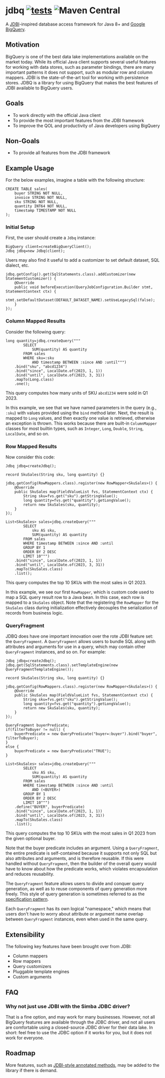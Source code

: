 # jdbq [![tests](https://github.com/sigpwned/jdbq/actions/workflows/tests.yml/badge.svg)](https://github.com/sigpwned/jdbq/actions/workflows/tests.yml)  ![Maven Central](https://img.shields.io/maven-central/v/com.sigpwned/jdbq)

A [JDBI](https://jdbi.org/)-inspired database access framework for Java 8+ and [Google BigQuery](https://cloud.google.com/bigquery).

## Motivation

BigQuery is one of the best data lake implementations available on the market today. While its official Java client supports several useful features for working with data stores, such as parameter bindings, there are many important patterns it does not support, such as modular row and column mappers. JDBI is the state-of-the-art tool for working with persistence stores. JDBQ is a library for using BigQuery that makes the best features of JDBI available to BigQuery users.

## Goals

* To work directly with the official Java client
* To provide the most important features from the JDBI framework
* To improve the QOL and productivity of Java developers using BigQuery

## Non-Goals

* To provide all features from the JDBI framework

## Example Usage

For the below examples, imagine a table with the following structure:

    CREATE TABLE sales(
        buyer STRING NOT NULL,
        invoice STRING NOT NULL,
        sku STRING NOT NULL,
        quantity INT64 NOT NULL,
        timestamp TIMESTAMP NOT NULL
    );
    
### Initial Setup

First, the user should create a `Jdbq` instance:

    BigQuery client=createBigQueryClient();
    Jdbq jdbq=new Jdbq(client);
    
Users may also find it useful to add a customizer to set default dataset, SQL dialect, etc.

    jdbq.getConfig().get(SqlStatements.class).addCustomizer(new StatementCustomizer() {
        @Override
        public void beforeExecution(QueryJobConfiguration.Builder stmt, StatementContext ctx) {
            stmt.setDefaultDataset(DEFAULT_DATASET_NAME).setUseLegacySql(false);
        }
    });
    
### Column Mapped Results

Consider the following query:

    long quantity=jdbq.createQuery("""
            SELECT
                SUM(quantity) AS quantity
            FROM sales
            WHERE sku=:sku
                AND timestamp BETWEEN :since AND :until""")
        .bind("sku", "abcd1234")
        .bind("since", LocalDate.of(2023, 1, 1))
        .bind("until", LocalDate.of(2023, 3, 31))
        .mapTo(Long.class)
        .one();
        
This query computes how many units of SKU `abcd1234` were sold in Q1 2023.

In this example, we see that we have named parameters in the query (e.g., `:sku`) with values provided using the `bind` method later. Next, the result is mapped to `Long` values, and then exactly one value is retrieved, otherwise an exception is thrown. This works because there are built-in `ColumnMapper` classes for most builtin types, such as `Integer`, `Long`, `Double`, `String`, `LocalDate`, and so on.

### Row Mapped Results

Now consider this code:

    Jdbq jdbq=createJdbq();
    
    record SkuSales(String sku, long quantity) {}
    
    jdbq.getConfig(RowMappers.class).register(new RowMapper<SkuSales>() {
        @Override
        public SkuSales map(FieldValueList fvs, StatementContext ctx) {
            String sku=fvs.get("sku").getStringValue();
            long quantity=fvs.get("quantity").getLongValue();
            return new SkuSales(sku, quantity);
        }
    });

    List<SkuSales> sales=jdbq.createQuery("""
            SELECT
                sku AS sku,
                SUM(quantity) AS quantity
            FROM sales
            WHERE timestamp BETWEEN :since AND :until
            GROUP BY 1
            ORDER BY 2 DESC
            LIMIT 10""")
        .bind("since", LocalDate.of(2023, 1, 1))
        .bind("until", LocalDate.of(2023, 3, 31))
        .mapTo(SkuSales.class)
        .list();

This query computes the top 10 SKUs with the most sales in Q1 2023.

In this example, we see our first `RowMapper`, which is custom code used to map a SQL query result row to a Java bean. In this case, each row is mapped to a `SkuSales` object. Note that the registering the `RowMapper` for the `SkuSales` class during initialization effectively decouples the serialization of records from business logic.

### QueryFragment

JDBQ does have one important innovation over the rote JDBI feature set: the `QueryFragment`. A `QueryFragment` allows users to bundle SQL along with attributes and arguments for use in a query, which may contain other `QueryFragment` instances, and so on. For example:

    Jdbq jdbq=createJdbq();
    jdbq.get(SqlStatements.class).setTemplateEngine(new QueryFragmentTemplateEngine());
    
    record SkuSales(String sku, long quantity) {}
    
    jdbq.getConfig(RowMappers.class).register(new RowMapper<SkuSales>() {
        @Override
        public SkuSales map(FieldValueList fvs, StatementContext ctx) {
            String sku=fvs.get("sku").getStringValue();
            long quantity=fvs.get("quantity").getLongValue();
            return new SkuSales(sku, quantity);
        }
    });
    
    QueryFragment buyerPredicate;
    if(filterToBuyer != null) {
        buyerPredicate = new QueryPredicate("buyer=:buyer").bind("buyer", filterToBuyer);
    }
    else {
        buyerPredicate = new QueryPredicate("TRUE");
    }

    List<SkuSales> sales=jdbq.createQuery("""
            SELECT
                sku AS sku,
                SUM(quantity) AS quantity
            FROM sales
            WHERE timestamp BETWEEN :since AND :until
                AND (<BUYER>)
            GROUP BY 1
            ORDER BY 2 DESC
            LIMIT 10""")
        .define("BUYER", buyerPredicate)
        .bind("since", LocalDate.of(2023, 1, 1))
        .bind("until", LocalDate.of(2023, 3, 31))
        .mapTo(SkuSales.class)
        .list();

This query computes the top 10 SKUs with the most sales in Q1 2023 from the given optional buyer.

Note that the buyer predicate includes an argument. Using a `QueryFragment`, the entire predicate is self-contained because it supports not only SQL but also attributes and arguments, and is therefore reusable. If this were handled without `QueryFragment`, then the builder of the overall query would have to know about how the predicate works, which violates encapsulation and reduces reusability.

The `QueryFragment` feature allows users to divide and conquer query generation, as well as to reuse components of query generation more freely. This style of query generation is sometimes referred to as the [specification pattern](https://en.wikipedia.org/wiki/Specification_pattern).

Each `QueryFragment` has its own logical "namespace," which means that users don't have to worry about attribute or argument name overlap between `QueryFragment` instances, even when used in the same query.

## Extensibility

The following key features have been brought over from JDBI:

* Column mappers
* Row mappers
* Query customizers
* Pluggable template engines
* Custom arguments

## FAQ

### Why not just use JDBI with the Simba JDBC driver?

That is a fine option, and may work for many businesses. However, not all BigQuery features are available through the JDBC driver, and not all users are comfortable using a closed-source JDBC driver for their data lake. In short: feel free to use the JDBC option if it works for you, but it does not work for everyone.

## Roadmap

More features, such as [JDBI-style annotated methods](https://jdbi.org/#_annotated_methods), may be added to the library if there is demand.
